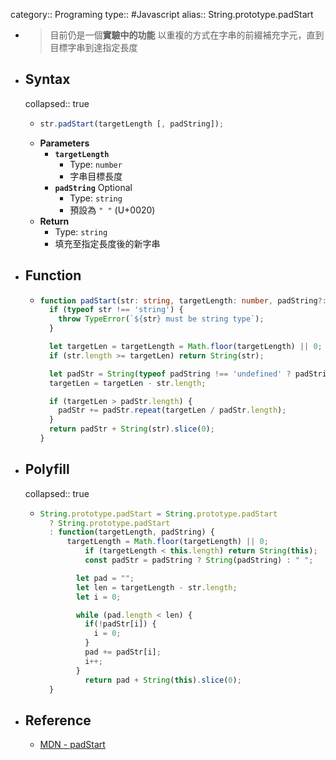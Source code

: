 category:: Programing
type:: #Javascript
alias:: String.prototype.padStart

- > 目前仍是一個**實驗中的功能**
  以重複的方式在字串的前綴補充字元，直到目標字串到達指定長度
- ## Syntax
  collapsed:: true
	- ```js
	  str.padStart(targetLength [, padString]);
	  ```
	- **Parameters**
		- **`targetLength`**
			- Type: `number`
			- 字串目標長度
		- **`padString`** <span class="badge">Optional</span>
			- Type: `string`
			- 預設為 `" "` (U+0020)
	- **Return**
		- Type: `string`
		- 填充至指定長度後的新字串
- ## Function
	- ```ts
	  function padStart(str: string, targetLength: number, padString?: string) {
	    if (typeof str !== 'string') {
	      throw TypeError(`${str} must be string type`);
	    }
	  
	    let targetLen = targetLength = Math.floor(targetLength) || 0;
	    if (str.length >= targetLen) return String(str);
	  
	    let padStr = String(typeof padString !== 'undefined' ? padString : ' ');
	    targetLen = targetLen - str.length;
	  
	    if (targetLen > padStr.length) {
	      padStr += padStr.repeat(targetLen / padStr.length);
	    }
	    return padStr + String(str).slice(0);
	  }
	  ```
- ## Polyfill
  collapsed:: true
	- ```js
	  String.prototype.padStart = String.prototype.padStart
	    ? String.prototype.padStart
	    : function(targetLength, padString) {
	  		targetLength = Math.floor(targetLength) || 0;
	    		if (targetLength < this.length) return String(this);
	    		const padStr = padString ? String(padString) : " ";
	  
	          let pad = "";
	          let len = targetLength - str.length;
	          let i = 0;
	  
	          while (pad.length < len) {
	            if(!padStr[i]) {
	              i = 0;
	            }
	            pad += padStr[i];
	            i++;
	          }
	    		return pad + String(this).slice(0);
	  	}
	  ```
- ## Reference
	- [MDN - padStart](https://developer.mozilla.org/zh-TW/docs/Web/JavaScript/Reference/Global_Objects/String/padStart)